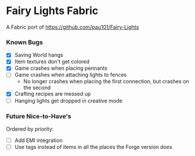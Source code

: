 # Fairy Lights Fabric

A Fabric port of https://github.com/pau101/Fairy-Lights

### Known Bugs

- [x] Saving World hangs
- [x] Item textures don't get colored
- [x] Game crashes when placing pennants
- [ ] Game crashes when attaching lights to fences
  - No longer crashes when placing the first connection, but crashes on the second
- [x] Crafting recipes are messed up
- [ ] Hanging lights get dropped in creative mode

### Future Nice-to-Have's

Ordered by priority:

- [ ] Add EMI integration
- [ ] Use tags instead of items in all the places the Forge version does
